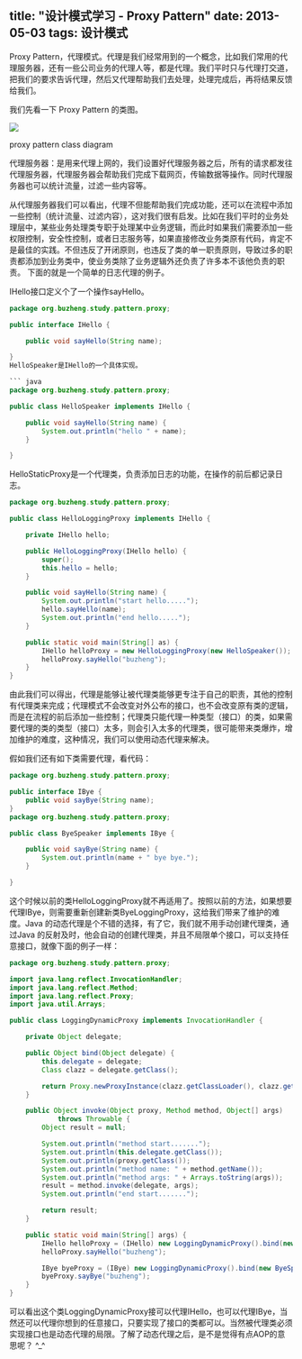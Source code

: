 title: "设计模式学习 - Proxy Pattern"
date: 2013-05-03
tags: 设计模式
---

Proxy Pattern，代理模式。代理是我们经常用到的一个概念，比如我们常用的代理服务器，还有一些公司业务的代理人等，都是代理。我们平时只与代理打交道，把我们的要求告诉代理，然后又代理帮助我们去处理，处理完成后，再将结果反馈给我们。

我们先看一下 Proxy Pattern 的类图。

![](/images/proxy.jpg)

proxy pattern class diagram

代理服务器：是用来代理上网的，我们设置好代理服务器之后，所有的请求都发往代理服务器，代理服务器会帮助我们完成下载网页，传输数据等操作。同时代理服务器也可以统计流量，过滤一些内容等。

从代理服务器我们可以看出，代理不但能帮助我们完成功能，还可以在流程中添加一些控制（统计流量、过滤内容），这对我们很有启发。比如在我们平时的业务处理层中，某些业务处理类专职于处理某中业务逻辑，而此时如果我们需要添加一些权限控制，安全性控制，或者日志服务等，如果直接修改业务类原有代码，肯定不是最佳的实践。不但违反了开闭原则，也违反了类的单一职责原则，导致过多的职责都添加到业务类中，使业务类除了业务逻辑外还负责了许多本不该他负责的职责。 下面的就是一个简单的日志代理的例子。

IHello接口定义个了一个操作sayHello。

``` java
package org.buzheng.study.pattern.proxy;

public interface IHello {

	public void sayHello(String name);

}
HelloSpeaker是IHello的一个具体实现。

``` java
package org.buzheng.study.pattern.proxy;

public class HelloSpeaker implements IHello {

	public void sayHello(String name) {
		System.out.println("hello " + name);
	}

}
```

HelloStaticProxy是一个代理类，负责添加日志的功能，在操作的前后都记录日志。

``` java
package org.buzheng.study.pattern.proxy;

public class HelloLoggingProxy implements IHello {

	private IHello hello;

	public HelloLoggingProxy(IHello hello) {
		super();
		this.hello = hello;
	}

	public void sayHello(String name) {
		System.out.println("start hello.....");
		hello.sayHello(name);
		System.out.println("end hello.....");
	}

	public static void main(String[] as) {
		IHello helloProxy = new HelloLoggingProxy(new HelloSpeaker());
		helloProxy.sayHello("buzheng");
	}
}
```

由此我们可以得出，代理是能够让被代理类能够更专注于自己的职责，其他的控制有代理类来完成；代理模式不会改变对外公布的接口，也不会改变原有类的逻辑，而是在流程的前后添加一些控制；代理类只能代理一种类型（接口）的类，如果需要代理的类的类型（接口）太多，则会引入太多的代理类，很可能带来类爆炸，增加维护的难度，这种情况，我们可以使用动态代理来解决。

假如我们还有如下类需要代理，看代码：

``` java
package org.buzheng.study.pattern.proxy;

public interface IBye {
	public void sayBye(String name);
}
package org.buzheng.study.pattern.proxy;

public class ByeSpeaker implements IBye {

	public void sayBye(String name) {
		System.out.println(name + " bye bye.");
	}

}
```

这个时候以前的类HelloLoggingProxy就不再适用了。按照以前的方法，如果想要代理IBye，则需要重新创建新类ByeLoggingProxy，这给我们带来了维护的难度。Java 的动态代理是个不错的选择，有了它，我们就不用手动创建代理类，通过Java 的反射及时，他会自动的创建代理类，并且不局限单个接口，可以支持任意接口，就像下面的例子一样：

``` java
package org.buzheng.study.pattern.proxy;

import java.lang.reflect.InvocationHandler;
import java.lang.reflect.Method;
import java.lang.reflect.Proxy;
import java.util.Arrays;

public class LoggingDynamicProxy implements InvocationHandler {

	private Object delegate;

	public Object bind(Object delegate) {
		this.delegate = delegate;
		Class clazz = delegate.getClass();

		return Proxy.newProxyInstance(clazz.getClassLoader(), clazz.getInterfaces(), this);
	}

	public Object invoke(Object proxy, Method method, Object[] args)
			throws Throwable {		
		Object result = null;

		System.out.println("method start.......");
		System.out.println(this.delegate.getClass());
		System.out.println(proxy.getClass());
		System.out.println("method name: " + method.getName());
		System.out.println("method args: " + Arrays.toString(args));
		result = method.invoke(delegate, args);
		System.out.println("end start.......");

		return result;
	}

	public static void main(String[] args) {
		IHello helloProxy = (IHello) new LoggingDynamicProxy().bind(new HelloSpeaker());
		helloProxy.sayHello("buzheng");

		IBye byeProxy = (IBye) new LoggingDynamicProxy().bind(new ByeSpeaker());
		byeProxy.sayBye("buzheng");
	}
}
```

可以看出这个类LoggingDynamicProxy接可以代理IHello，也可以代理IBye，当然还可以代理你想到的任意接口，只要实现了接口的类都可以。当然被代理类必须实现接口也是动态代理的局限。了解了动态代理之后，是不是觉得有点AOP的意思呢？ ^_^